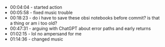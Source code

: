 - 00:04:04 - started action
- 00:05:58 - fixed music trouble
- 00:18:23 - do i have to save these obsi notebooks before commit? is that a thing or am i too old?
- 00:47:31 - arguing with ChatGPT about error paths and early returns
- 01:02:15 - lol no ampersand for me
- 01:14:36 - changed music